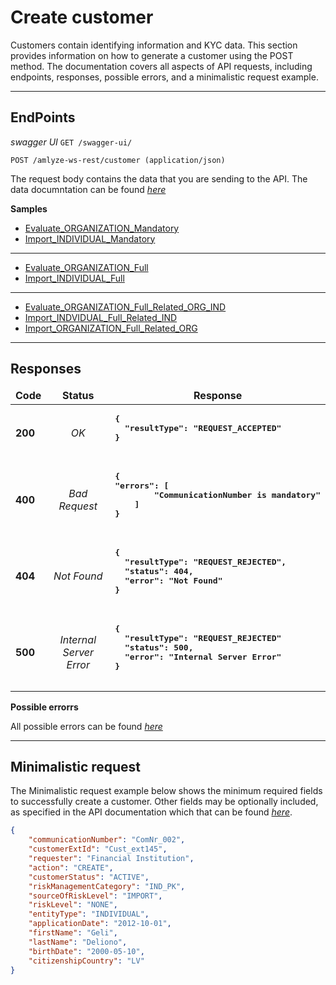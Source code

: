 # Create customer



Customers contain identifying information and KYC data. This section provides information on how to generate a customer using the POST method. The documentation covers all aspects of API requests, including endpoints, responses, possible errors, and a minimalistic request example.

------------


## EndPoints

*swagger UI* `GET /swagger-ui/`

`POST /amlyze-ws-rest/customer (application/json)`

The request body contains the data that you are sending to the API. The data documntation can be found [*here*](fields.md) 

**Samples**
* [Evaluate_ORGANIZATION_Mandatory](samples/evaluate_ORGANIZATION_Mandatory.json) 
* [Import_INDIVIDUAL_Mandatory](samples/import_INDIVIDUAL_Mandatory.json) 
---
* [Evaluate_ORGANIZATION_Full](samples/evaluate_ORGANIZATION_Full.json)
* [Import_INDIVIDUAL_Full](samples/import_INDIVIDUAL_Full.json) 
---
* [Evaluate_ORGANIZATION_Full_Related_ORG_IND](samples/evaluate_ORGANIZATION_Full_Related_ORG_IND.json)
* [Import_INDVIDUAL_Full_Related_IND](samples/import_INDIVIDUAL_Full_Related_IND.json)
* [Import_ORGANIZATION_Full_Related_ORG](samples/import_ORGANIZATION_Full_Related_ORG.json)

----------------------

## Responses

<table>
		<thead>
			<tr>
				<td style="text-align:center"><b>Code<b></td>
				<td style="text-align:center"><b>Status<b></td>
				<td style="text-align:center"><b>Response<b></td>
			</tr>
		</thead>
		<tbody>
			<tr>
				<td><b>200<b></td>
				<td style="text-align:center"><i>OK<i></td>
				<td>
					<pre><b>{
  "resultType": "REQUEST_ACCEPTED"
}
				</td>
			</tr>
			<tr>
				<td><b>400<b></td>
				<td style="text-align:center"><i>Bad Request<i></td>
				<td> <pre><b>{
"errors": [
        "CommunicationNumber is mandatory"
   	]
}
				</td>
			</tr>
				<tr>
				<td><b>404<b></td>
				<td style="text-align:center"><i>Not Found<i></td>
				<td> <pre><b>{
  "resultType": "REQUEST_REJECTED",
  "status": 404,
  "error": "Not Found"
}
				</td>
			</tr>
			<tr>
				<td><b>500<b></td>
				<td style="text-align:center"><i>Internal Server Error<i></td>
				<td> <pre><b>{
  "resultType": "REQUEST_REJECTED"
  "status": 500,
  "error": "Internal Server Error"
}
				</td>
			</tr>
		</tbody>
</table>


**Possible errorrs**

All possible errors can be found [*here*](cust_possible_errors.md)  


------


## Minimalistic request

The Minimalistic request example below shows the minimum required fields to successfully create a customer. Other fields may be optionally included, as specified in the API documentation which that can be found [*here*](fields.md).



```json
{
	"communicationNumber": "ComNr_002",
	"customerExtId": "Cust_ext145",
	"requester": "Financial Institution",
	"action": "CREATE",
	"customerStatus": "ACTIVE",
	"riskManagementCategory": "IND_PK",
	"sourceOfRiskLevel": "IMPORT",
	"riskLevel": "NONE",
	"entityType": "INDIVIDUAL",
	"applicationDate": "2012-10-01",
	"firstName": "Geli",
	"lastName": "Deliono",
	"birthDate": "2000-05-10",
	"citizenshipCountry": "LV"
}
```




